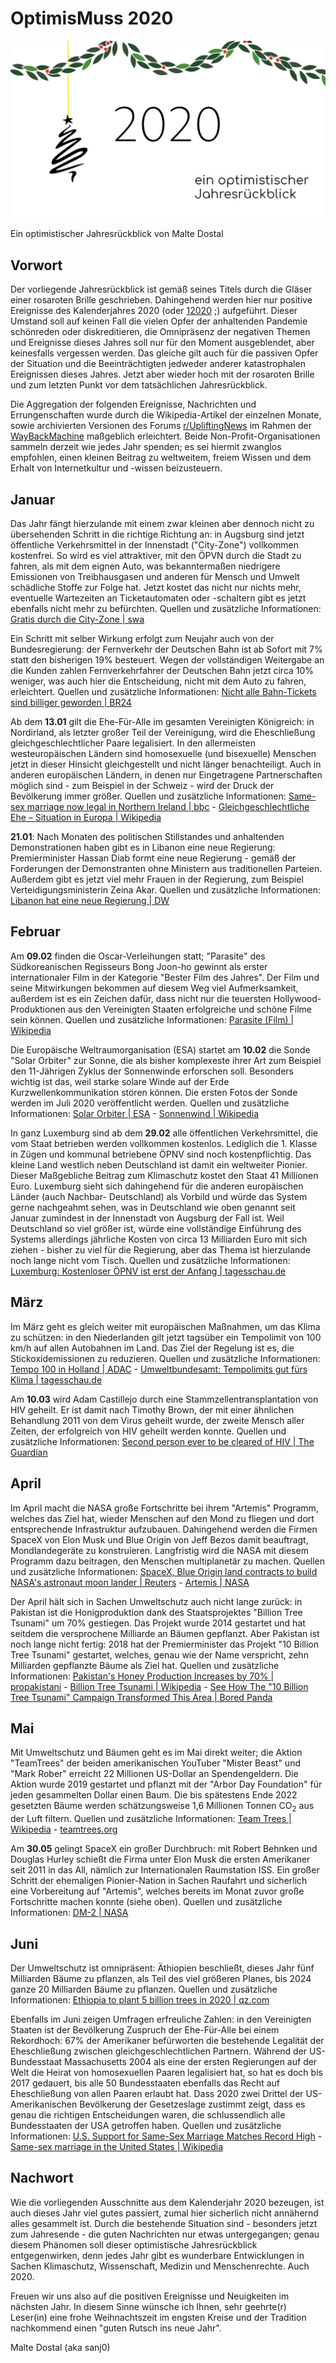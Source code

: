 # OptimisMuss 2020
![2020 - ein optimistischer Jahresrückblick](OptimisMuss2020_white_bg.png)

Ein optimistischer Jahresrückblick von Malte Dostal

## Vorwort

Der vorliegende Jahresrückblick ist gemäß seines Titels durch die Gläser einer rosaroten Brille geschrieben. Dahingehend werden hier nur positive Ereignisse des Kalenderjahres 2020 (oder [12020](https://de.wikipedia.org/wiki/Holozän-Kalender) ;) aufgeführt. Dieser Umstand soll auf keinen Fall die vielen Opfer der anhaltenden Pandemie schönreden oder diskreditieren, die Omnipräsenz der negativen Themen und Ereignisse dieses Jahres soll nur für den Moment ausgeblendet, aber keinesfalls vergessen werden. Das gleiche gilt auch für die passiven Opfer der Situation und die Beeinträchtigten jedweder anderer katastrophalen Ereignissen dieses Jahres. 
Jetzt aber wieder hoch mit der rosaroten Brille und zum letzten Punkt vor dem tatsächlichen Jahresrückblick.

Die Aggregation der folgenden Ereignisse, Nachrichten und Errungenschaften wurde durch die Wikipedia-Artikel der einzelnen Monate, sowie archivierten Versionen des Forums [r/UpliftingNews](https://www.reddit.com/r/UpliftingNews) im Rahmen der [WayBackMachine](https://archive.org/web/) maßgeblich erleichtert. Beide Non-Profit-Organisationen sammeln derzeit wie jedes Jahr spenden; es sei hiermit zwanglos empfohlen, einen kleinen Beitrag zu weltweitem, freiem Wissen und dem Erhalt von Internetkultur und -wissen beizusteuern.
 

## Januar

Das Jahr fängt hierzulande mit einem zwar kleinen aber dennoch nicht zu übersehenden Schritt in die richtige Richtung an: in Augsburg sind jetzt öffentliche Verkehrsmittel in der Innenstadt ("City-Zone") vollkommen kostenfrei. So wird es viel attraktiver, mit den ÖPVN durch die Stadt zu fahren, als mit dem eignen Auto, was bekanntermaßen niedrigere Emissionen von Treibhausgasen und anderen für Mensch und Umwelt schädliche Stoffe zur Folge hat. Jetzt kostet das nicht nur nichts mehr, eventuelle Wartezeiten an Ticketautomaten oder -schaltern gibt es jetzt ebenfalls nicht mehr zu befürchten. 
Quellen und zusätzliche Informationen: [Gratis durch die City-Zone | swa](https://www.sw-augsburg.de/magazin/detail/gratis-durch-die-city-zone/) 

Ein Schritt mit selber Wirkung erfolgt zum Neujahr auch von der Bundesregierung: der Fernverkehr der Deutschen Bahn ist ab Sofort mit 7% statt den bisherigen 19% besteuert. Wegen der vollständigen Weitergabe an die Kunden zahlen Fernverkehrfahrer der Deutschen Bahn jetzt circa 10% weniger, was auch hier die Entscheidung, nicht mit dem Auto zu fahren, erleichtert.
Quellen und zusätzliche Informationen: [Nicht alle Bahn-Tickets sind billiger geworden | BR24](https://www.br.de/nachrichten/deutschland-welt/nicht-alle-bahn-tickets-sind-billiger-geworden,Rmcg1SM)

Ab dem **13.01** gilt die Ehe-Für-Alle im gesamten Vereinigten Königreich: in Nordirland, als letzter großer Teil der Vereinigung, wird die Eheschließung gleichgeschlechtlicher Paare  legalisiert. In den allermeisten westeuropäischen Ländern sind homosexuelle (und bisexuelle) Menschen jetzt in dieser Hinsicht gleichgestellt und nicht länger benachteiligt. Auch in anderen europäischen Ländern, in denen nur Eingetragene Partnerschaften möglich sind - zum Beispiel in der Schweiz - wird der Druck der Bevölkerung immer größer.
Quellen und zusätzliche Informationen: [Same-sex marriage now legal in Northern Ireland | bbc](https://www.bbc.com/news/uk-northern-ireland-51086276) - [Gleichgeschlechtliche Ehe – Situation in Europa | Wikipedia ](https://de.wikipedia.org/wiki/Gleichgeschlechtliche_Ehe#Europa)

**21.01**: Nach Monaten des politischen Stillstandes und anhaltenden Demonstrationen haben gibt es in Libanon eine neue Regierung: Premierminister Hassan Diab formt eine neue Regierung - gemäß der Forderungen der Demonstranten ohne Ministern aus traditionellen Parteien. Außerdem gibt es jetzt viel mehr Frauen in der Regierung, zum Beispiel Verteidigungsministerin Zeina Akar.
Quellen und zusätzliche Informationen: [Libanon hat eine neue Regierung | DW](https://www.dw.com/de/libanon-hat-eine-neue-regierung/a-52102715)


## Februar

Am **09.02** finden die Oscar-Verleihungen statt; "Parasite" des Südkoreanischen Regisseurs Bong Joon-ho gewinnt als erster internationaler Film in der Kategorie "Bester Film des Jahres". Der Film und seine Mitwirkungen bekommen auf diesem Weg viel Aufmerksamkeit, außerdem ist es ein Zeichen dafür, dass nicht nur die teuersten Hollywood-Produktionen aus den Vereinigten Staaten erfolgreiche und schöne Filme sein können.
Quellen und zusätzliche Informationen: [Parasite (Film) | Wikipedia](https://de.wikipedia.org/wiki/Parasite_(Film))

Die Europäische Weltraumorganisation (ESA) startet am **10.02** die Sonde "Solar Orbiter" zur Sonne, die als bisher komplexeste ihrer Art zum Beispiel den 11-Jährigen Zyklus der Sonnenwinde erforschen soll. Besonders wichtig ist das, weil starke solare Winde auf der Erde Kurzwellenkommunikation stören können. Die ersten Fotos der Sonde werden im Juli 2020 veröffentlicht werden.
Quellen und zusätzliche Informationen: [Solar Orbiter | ESA](https://www.esa.int/Science_Exploration/Space_Science/Solar_Orbiter) - [Sonnenwind | Wikipedia](https://de.wikipedia.org/wiki/Sonnenwind#Auswirkungen)

In ganz Luxemburg sind ab dem **29.02** alle öffentlichen Verkehrsmittel, die vom Staat betrieben werden vollkommen kostenlos. Lediglich die 1. Klasse in Zügen und kommunal betriebene ÖPNV sind noch kostenpflichtig. Das kleine Land westlich neben Deutschland ist damit ein weltweiter Pionier. Dieser Maßgebliche Beitrag zum Klimaschutz kostet den Staat 41 Millionen Euro. Luxemburg sieht sich dahingehend für die anderen europäischen Länder (auch Nachbar- Deutschland) als Vorbild und würde das System gerne nachgeahmt sehen, was in Deutschland wie oben genannt seit Januar zumindest in der Innenstadt von Augsburg der Fall ist. Weil Deutschland so viel größer ist, würde eine vollständige Einführung des Systems allerdings jährliche Kosten von circa 13 Milliarden Euro mit sich ziehen - bisher zu viel für die Regierung, aber das Thema ist hierzulande noch lange nicht vom Tisch.
Quellen und zusätzliche Informationen: [Luxemburg: Kostenloser ÖPNV ist erst der Anfang | tagesschau.de](https://www.tagesschau.de/ausland/luxemburg-kostenloser-nahverkehr-101.html)


## März

Im März geht es gleich weiter mit europäischen Maßnahmen, um das Klima zu schützen: in den Niederlanden gilt jetzt tagsüber ein Tempolimit von 100 km/h auf allen Autobahnen im Land. Das Ziel der Regelung ist es, die Stickoxidemissionen zu reduzieren.
Quellen und zusätzliche Informationen: [Tempo 100 in Holland | ADAC](https://www.adac.de/verkehr/tempo-100-holland/) - [Umweltbundesamt: Tempolimits gut fürs Klima | tagesschau.de](https://www.tagesschau.de/inland/tempolimit-umweltamtbundes-studie-101.html) 

Am **10.03** wird Adam Castillejo durch eine Stammzellentransplantation von HIV geheilt. Er ist damit nach Timothy Brown, der mit einer ähnlichen Behandlung 2011 von dem Virus geheilt wurde, der zweite Mensch aller Zeiten, der erfolgreich von HIV geheilt werden konnte.
Quellen und zusätzliche Informationen: [Second person ever to be cleared of HIV | The Guardian](https://www.theguardian.com/science/2020/mar/09/second-person-cleared-hiv-adam-castillejo-reveals-identity)

## April

Im April macht die NASA große Fortschritte bei ihrem "Artemis" Programm, welches das Ziel hat, wieder Menschen auf den Mond zu fliegen und dort entsprechende Infrastruktur aufzubauen. Dahingehend werden die Firmen SpaceX von Elon Musk und Blue Origin von Jeff Bezos damit beauftragt, Mondlandegeräte zu konstruieren. Langfristig wird die NASA mit diesem Programm dazu beitragen, den Menschen multiplanetär zu machen.
Quellen und zusätzliche Informationen: [SpaceX, Blue Origin land contracts to build NASA's astronaut moon lander | Reuters](https://uk.reuters.com/article/us-space-exploration-nasa/musks-spacex-bezos-blue-origin-land-contracts-to-build-nasas-astronaut-moon-lander-idUKKBN22C3DI) - [Artemis | NASA](https://www.nasa.gov/specials/artemis/) 

Der April hält sich in Sachen Umweltschutz auch nicht lange zurück: in Pakistan ist die Honigproduktion dank des Staatsprojektes "Billion Tree Tsunami" um 70% gestiegen. Das Projekt wurde 2014 gestartet und hat seitdem die versprochene Milliarde an Bäumen gepflanzt. Aber Pakistan ist noch lange nicht fertig: 2018 hat der Premierminister das Projekt "10 Billion Tree Tsunami" gestartet, welches, genau wie der Name verspricht, zehn Milliarden gepflanzte Bäume als Ziel hat.
Quellen und zusätzliche Informationen: [Pakistan's Honey Production Increases by 70% | propakistani](https://web.archive.org/web/20200422145651/https://propakistani.pk/2020/04/20/pakistans-honey-production-increases-by-70-thanks-to-billion-tree-project/) - [Billion Tree Tsunami | Wikipedia](https://en.wikipedia.org/wiki/Billion_Tree_Tsunami) - [See How The "10 Billion Tree Tsunami"  Campaign Transformed This Area | Bored Panda](https://www.boredpanda.com/ten-billion-tree-tsunami-project-progress/?utm_source=google&utm_medium=organic&utm_campaign=organic)


## Mai

Mit Umweltschutz und Bäumen geht es im Mai direkt weiter; die Aktion "TeamTrees" der beiden amerikanischen YouTuber "Mister Beast" und "Mark Rober" erreicht 22 Millionen US-Dollar an Spendengeldern. Die Aktion wurde 2019 gestartet und pflanzt mit der "Arbor Day Foundation" für jeden gesammelten Dollar einen Baum. Die bis spätestens Ende 2022 gesetzten Bäume werden schätzungsweise 1,6 Millionen Tonnen CO<sub>2</sub> aus der Luft filtern.
Quellen und zusätzliche Informationen: [Team Trees | Wikipedia](https://de.wikipedia.org/wiki/Team_Trees) - [teamtrees.org](https://teamtrees.org)

Am **30.05** gelingt SpaceX ein großer Durchbruch: mit Robert Behnken und Douglas Hurley schießt die Firma unter Elon Musk die ersten Amerikaner seit 2011 in das All, nämlich zur Internationalen Raumstation ISS. Ein großer Schritt der ehemaligen Pionier-Nation in Sachen Raufahrt und sicherlich eine Vorbereitung auf "Artemis", welches bereits im Monat zuvor große Fortschritte machen konnte (siehe oben).
Quellen und zusätzliche Informationen: [DM-2 | NASA](https://www.nasa.gov/specials/dm2/)


## Juni

Der Umweltschutz ist omnipräsent: Äthiopien beschließt, dieses Jahr fünf Milliarden Bäume zu pflanzen, als Teil des viel größeren Planes, bis 2024 ganze 20 Milliarden Bäume zu pflanzen.
Quellen und zusätzliche Informationen: [Ethiopia to plant 5 billion trees in 2020 | qz.com](https://web.archive.org/web/20200610192642/https://qz.com/africa/1866532/ethiopia-to-plant-5-billion-trees-in-2020-to-beat-climate-change/)

Ebenfalls im Juni zeigen Umfragen erfreuliche Zahlen: in den Vereinigten Staaten ist der Bevölkerung Zuspruch der Ehe-Für-Alle bei einem Rekordhoch: 67% der Amerikaner befürworten die bestehende Legalität der Eheschließung zwischen gleichgeschlechtlichen Partnern. Während der US-Bundesstaat Massachusetts 2004 als eine der ersten Regierungen auf der Welt die Heirat von homosexuellen Paaren legalisiert hat, so hat es doch bis 2017 gedauert, bis alle 50 Bundesstaaten ebenfalls das Recht auf Eheschließung von allen Paaren erlaubt hat. Dass 2020 zwei Drittel der US-Amerikanischen Bevölkerung der Gesetzeslage zustimmt zeigt, dass es genau die richtigen Entscheidungen waren, die schlussendlich alle Bundesstaaten der USA getroffen haben.
Quellen und zusätzliche Informationen: [U.S. Support for Same-Sex Marriage Matches Record High](https://news.gallup.com/poll/311672/support-sex-marriage-matches-record-high.aspx) - [Same-sex marriage in the United States | Wikipedia](https://en.wikipedia.org/wiki/Same-sex_marriage_in_the_United_States)

## Nachwort

Wie die vorliegenden Ausschnitte aus dem Kalenderjahr 2020 bezeugen, ist auch dieses Jahr viel gutes passiert, zumal hier sicherlich nicht annähernd alles gesammelt ist. Durch die bestehende Situation sind - besonders jetzt zum Jahresende - die guten Nachrichten nur etwas untergegangen; genau diesem Phänomen soll dieser optimistische Jahresrückblick entgegenwirken, denn jedes Jahr gibt es wunderbare Entwicklungen in Sachen Klimaschutz, Wissenschaft, Medizin und Menschenrechte. Auch 2020.

Freuen wir uns also auf die positiven Ereignisse und Neuigkeiten im nächsten Jahr.
In diesem Sinne wünsche ich Ihnen, sehr geehrte(r) Leser(in) eine frohe Weihnachtszeit im engsten Kreise und der Tradition nachkommend einen "guten Rutsch ins neue Jahr".

Malte Dostal (aka sanj0)
